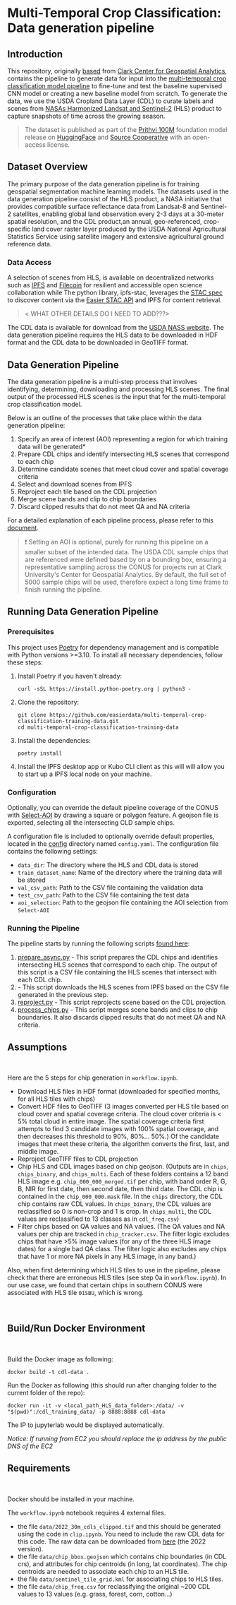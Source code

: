 # Multi-Temporal Crop Classification: Data generation pipeline

## Introduction

This repository, originally [based](https://github.com/ClarkCGA/multi-temporal-crop-classification-training-data) from [Clark Center for Geospatial Analytics](https://www.clarku.edu/centers/geospatial-analytics/), contains the pipeline to generate data for input into the [multi-temporal crop classification model pipeline](https://github.com/ClarkCGA/multi-temporal-crop-classification-baseline) to fine-tune and test the baseline supervised CNN model or creating a new baseline model from scratch. To generate the data, we use the USDA Cropland Data Layer (CDL) to curate labels and scenes from [NASAs Harmonized Landsat and Sentinel-2](https://hls.gsfc.nasa.gov/) (HLS) product to capture snapshots of time across the growing season.

> The dataset is published as part of the [Prithvi 100M](https://arxiv.org/abs/2310.18660) foundation model release on [HuggingFace](https://huggingface.co/datasets/ibm-nasa-geospatial/multi-temporal-crop-classification) and [Source Cooperative](https://beta.source.coop/repositories/clarkcga/multi-temporal-crop-classification/) with an open-access license.

## Dataset Overview

The primary purpose of the data generation pipeline is for training geospatial segmentation machine learning models. The datasets used in the data generation pipeline consist of the HLS product, a NASA initiative that provides compatible surface reflectance data from Landsat-8 and Sentinel-2 satellites, enabling global land observation every 2-3 days at a 30-meter spatial resolution, and the CDL product,an annual, geo-referenced, crop-specific land cover raster layer produced by the USDA National Agricultural Statistics Service using satellite imagery and extensive agricultural ground reference data.

### Data Access

A selection of scenes from HLS, is available on decentralized networks such as [IPFS](https://ipfs.io/) and [Filecoin](https://filecoin.io/) for resilient and accessible open science collaboration while The python library, ipfs-stac, leverages the [STAC spec](https://stacspec.org/en) to discover content via the [Easier STAC API](https://stac.easierdata.info/) and IPFS for content retrieval.

> < WHAT OTHER DETAILS DO I NEED TO ADD???>

 The CDL data is available for download from the [USDA NASS website](https://www.nass.usda.gov/Research_and_Science/Cropland/Release/). The data generation pipeline requires the HLS data to be downloaded in HDF format and the CDL data to be downloaded in GeoTIFF format.

## Data Generation Pipeline

The data generation pipeline is a multi-step process that involves identifying, determining, downloading and processing HLS scenes. The final output of the processed HLS scenes is the input that for the multi-temporal crop classification model.

Below is an outline of the processes that take place within the data generation pipeline:

1. Specify an area of interest (AOI) representing a region for which training data will be generated*
2. Prepare CDL chips and identify intersecting HLS scenes that correspond to each chip
3. Determine candidate scenes that meet cloud cover and spatial coverage criteria
4. Select and download scenes from IPFS
5. Reproject each tile based on the CDL projection
6. Merge scene bands and clip to chip boundaries
7. Discard clipped results that do not meet QA and NA criteria

For a detailed explanation of each pipeline process, please refer to this [document](./doc/Training%20Data%20Overview.md).

> :exclamation: Setting an AOI is optional, purely for running this pipeline on a smaller subset of the intended data. The USDA CDL sample chips that are referenced were defined based by on a bounding box, ensuring a representative sampling across the CONUS for projects run at Clark University's Center for Geospatial Analytics. By default, the full set of 5000 sample chips will be used, therefore expect a long time frame to finish running the pipeline.

## Running Data Generation Pipeline

### Prerequisites

This project uses [Poetry](https://python-poetry.org/) for dependency management and is compatible with Python versions >=3.10. To install all necessary dependencies, follow these steps:

1. Install Poetry if you haven't already:

   ```shell
   curl -sSL https://install.python-poetry.org | python3 -
   ```

2. Clone the repository:

   ```shell
   git clone https://github.com/easierdata/multi-temporal-crop-classification-training-data.git
   cd multi-temporal-crop-classification-training-data
   ```

3. Install the dependencies:

   ```shell
   poetry install
   ```

4. Install the IPFS desktop app or Kubo CLI client as this will will allow you to start up a IPFS local node on your machine.

### Configuration

Optionally, you can override the default pipeline coverage of the CONUS with [Select-AOI](Select-AOI.html) by drawing a square or polygon feature. A geojson file is exported, selecting all the intersecting CLD sample  chips.

A configuration file is included to optionally override default properties, located in the [config](./config) directory named `config.yaml`. The configuration file contains the following settings:

- `data_dir`: The directory where the HLS and CDL data is stored
- `train_dataset_name`: Name of the directory where the training data will be stored
- `val_csv_path`: Path to the CSV file containing the validation data
- `test_csv_path`: Path to the CSV file containing the test data
- `aoi_selection`: Path to the geojson file containing the AOI selection from `Select-AOI`

### Running the Pipeline

The pipeline starts by running the following scripts [found here](./crop_classification/data_prep):

1. [prepare_async.py](./crop_classification/data_prep/prepare_async.py) - This script prepares the CDL chips and identifies intersecting HLS scenes that correspond to each chip. The output of this script is a CSV file containing the HLS scenes that intersect with each CDL chip.
2. <ADD DOWNLOAD SCRIPT> - This script downloads the HLS scenes from IPFS based on the CSV file generated in the previous step.
3. [reproject.py](./crop_classification/data_prep/reproject.py) - This script reprojects scene based on the CDL projection.
4. [process_chips.py](./crop_classification/data_prep/process_chips.py) - This script merges scene bands and clips to chip boundaries. It also discards clipped results that do not meet QA and NA criteria.

## Assumptions
<br />

Here are the 5 steps for chip generation in `workflow.ipynb`.
- Download HLS files in HDF format (downloaded for specified months, for all HLS tiles with chips)
- Convert HDF files to GeoTIFF (3 images converted per HLS tile based on cloud cover and spatial coverage criteria. The cloud cover criteria is < 5% total cloud in entire image. The spatial coverage criteria first attempts to find 3 candidate images with 100% spatial coverage, and then decreases this threshold to 90%, 80%... 50%.) Of the candidate images that meet these criteria, the algorithm converts the first, last, and middle image.
- Reproject GeoTIFF files to CDL projection
- Chip HLS and CDL images based on chip geojson. (Outputs are in `chips`, `chips_binary`, and `chips_multi`. Each of these folders contains a 12 band HLS image e.g. `chip_000_000_merged.tif` per chip, with band order R, G, B, NIR for first date, then second date, then third date. The CDL chip is contained in the `chip_000_000.mask` file. In the `chips` directory, the CDL chip contains raw CDL values. In `chips_binary`, the CDL values are reclassified so 0 is non-crop and 1 is crop. In `chips_multi`, the CDL values are reclassified to 13 classes as in `cdl_freq.csv`)
- Filter chips based on QA values and NA values. (The QA values and NA values per chip are tracked in `chip_tracker.csv`. The filter logic excludes chips that have >5% image values (for any of the three HLS image dates) for a single bad QA class. The filter logic also excludes any chips that have 1 or more NA pixels in any HLS image, in any band.)

Also, when first determining which HLS tiles to use in the pipeline, please check that there are erroneous HLS tiles (see step 0a in `workflow.ipynb`). In our use case, we found that certain chips in southern CONUS were associated with HLS tile `01SBU`, which is wrong.

<br />

## Build/Run Docker Environment
<br />

Build the Docker image as following:
```
docker build -t cdl-data .
```

Run the Docker as following (this should run after changing folder to the current folder of the repo):
```
docker run -it -v <local_path_HLS_data_folder>:/data/ -v "$(pwd)":/cdl_training_data/ -p 8888:8888 cdl-data
```
The IP to jupyterlab would be displayed automatically.

*Notice: If running from EC2 you should replace the ip address by the public DNS of the EC2*
<br />

## Requirements
<br />

Docker should be installed in your machine. 

The `workflow.ipynb` notebook requires 4 external files.
- the file `data/2022_30m_cdls_clipped.tif` and this should be generated using the code in `clip.ipynb`. You need to include the raw CDL data for this code. The raw data can be downloaded from [here](https://www.nass.usda.gov/Research_and_Science/Cropland/Release) (the 2022 version).
- the file `data/chip_bbox.geojson` which contains chip boundaries (in CDL crs), and attributes for chip centroids (in long, lat coordinates). The chip centroids are needed to associate each chip to an HLS tile. 
- the file `data/sentinel_tile_grid.kml` for associating chips to HLS tiles.
- the file `data/chip_freq.csv` for reclassifying the original ~200 CDL values to 13 values (e.g. grass, forest, corn, cotton...)
<br />